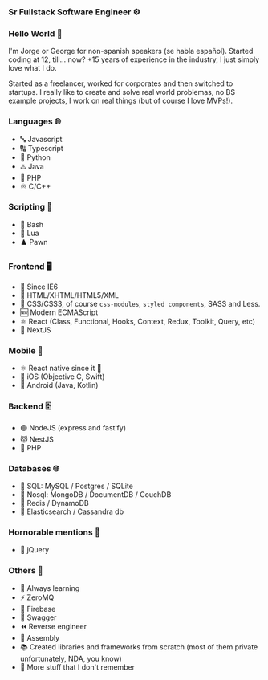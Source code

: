 ### Sr Fullstack Software Engineer ⚙️

### Hello World 👋

I'm Jorge or George for non-spanish speakers (se habla español). Started coding at 12, till... now? +15 years of experience in the industry, I just simply love what I do.

Started as a freelancer, worked for corporates and then switched to startups. I really like to create and solve real world problemas, no BS example projects, I work on real things (but of course I love MVPs!).

### Languages 🌐

- 🔤 Javascript
- 🔠 Typescript
- 🐍 Python
- ♨️ Java
- 🐘 PHP
- ♾️ C/C++

### Scripting 📜
- 📜 Bash
- 🔵 Lua
- ♟️ Pawn

### Frontend 🖥️

- 🥷 Since IE6
- 📄 HTML/XHTML/HTML5/XML
- 🎨 CSS/CSS3, of course `css-modules`, `styled components`, SASS and Less.
- 🆕 Modern ECMAScript
- ⚛️ React (Class, Functional, Hooks, Context, Redux, Toolkit, Query, etc)
- 🔺 NextJS

### Mobile 📱
- ⚛️ React native since it 🌱
- 📲 iOS (Objective C, Swift)
- 🤖 Android (Java, Kotlin)

### Backend 🗄️

- 🟢 NodeJS (express and fastify)
- 😾 NestJS
- 🐘 PHP

### Databases 🌐
- 💾 SQL: MySQL / Postgres / SQLite
- 🔀 Nosql: MongoDB / DocumentDB / CouchDB
- 🚀 Redis / DynamoDB
- 🔎 Elasticsearch / Cassandra db

### Hornorable mentions 👑
- 👴 jQuery
 
### Others 🔀
- 🌱 Always learning
- ⚡ ZeroMQ
- 📙 Firebase
- 📗 Swagger
- ⏪ Reverse engineer
- 🔂 Assembly
- 📚 Created libraries and frameworks from scratch (most of them private unfortunately, NDA, you know)
- 🤯 More stuff that I don't remember

<!--
**zo0r/zo0r** is a ✨ _special_ ✨ repository because its `README.md` (this file) appears on your GitHub profile.

Here are some ideas to get you started:

- 🔭 I’m currently working on ...
- 🌱 I’m currently learning ...
- 👯 I’m looking to collaborate on ...
- 🤔 I’m looking for help with ...
- 💬 Ask me about ...
- 📫 How to reach me: ...
- 😄 Pronouns: ...
- ⚡ Fun fact: ...
-->
